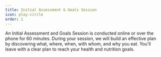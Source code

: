 ```yaml
---
title: Initial Assessment & Goals Session
icon: play-circle
order: 1
---
```


An Initial Assessment and Goals Session is conducted online or over the phone for 60 minutes. During your session, we will build an effective plan by discovering what, where, when, with whom, and why you eat. You'll leave with a clear plan to reach your health and nutrition goals.
